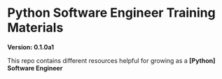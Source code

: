 # Python Software Engineer Training Materials

**Version: 0.1.0a1**

This repo contains different resources helpful for growing as a **[Python] Software Engineer**
